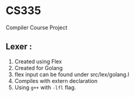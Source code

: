# CS335
Compiler Course Project

## Lexer : 
1. Created using Flex 
2. Created for Golang
3. flex input can be found under src/lex/golang.l
4. Compiles with extern declaration
5. Using ``` g++ ``` with ``` -lfl ``` flag. 

